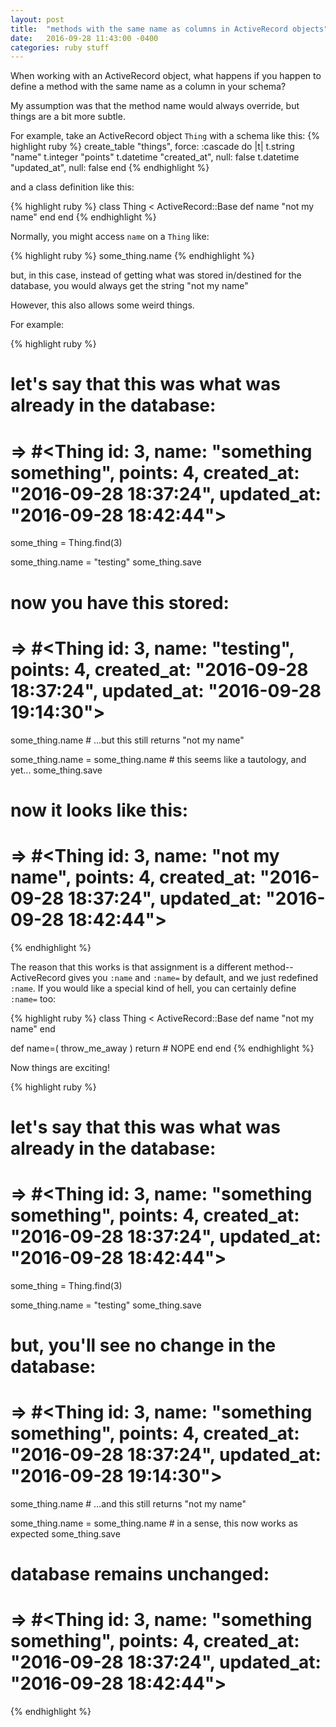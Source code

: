 ```yaml
---
layout: post
title:  "methods with the same name as columns in ActiveRecord objects"
date:   2016-09-28 11:43:00 -0400
categories: ruby stuff
---
```


When working with an ActiveRecord object, what happens if you happen to define
a method with the same name as a column in your schema?

My assumption was that the method name would always override, but things are a
bit more subtle.

For example, take an ActiveRecord object `Thing` with a schema like this:
{% highlight ruby %}
create_table "things", force: :cascade do |t|
  t.string   "name"
  t.integer  "points"
  t.datetime "created_at", null: false
  t.datetime "updated_at", null: false
end
{% endhighlight %}

and a class definition like this:

{% highlight ruby %}
class Thing < ActiveRecord::Base
  def name
    "not my name"
  end
end
{% endhighlight %}

Normally, you might access `name` on a `Thing` like:

{% highlight ruby %}
some_thing.name
{% endhighlight %}

but, in this case, instead of getting what was stored in/destined for the database, you would
always get the string "not my name"

However, this also allows some weird things.

For example:

{% highlight ruby %}
# let's say that this was what was already in the database:
#  => #<Thing id: 3, name: "something something", points: 4, created_at: "2016-09-28 18:37:24", updated_at: "2016-09-28 18:42:44">
some_thing = Thing.find(3)

some_thing.name = "testing"
some_thing.save
# now you have this stored:
# => #<Thing id: 3, name: "testing", points: 4, created_at: "2016-09-28 18:37:24", updated_at: "2016-09-28 19:14:30">
some_thing.name # ...but this still returns "not my name"

some_thing.name = some_thing.name # this seems like a tautology, and yet...
some_thing.save

# now it looks like this:
#  => #<Thing id: 3, name: "not my name", points: 4, created_at: "2016-09-28 18:37:24", updated_at: "2016-09-28 18:42:44">
{% endhighlight %}

The reason that this works is that assignment is a different method-- ActiveRecord gives you `:name` and `:name=` by default, and
we just redefined `:name`. If you would like a special kind of hell, you can certainly define `:name=` too:

{% highlight ruby %}
class Thing < ActiveRecord::Base
  def name
    "not my name"
  end

  def name=( throw_me_away )
    return # NOPE
  end
end
{% endhighlight %}

Now things are exciting!

{% highlight ruby %}
# let's say that this was what was already in the database:
#  => #<Thing id: 3, name: "something something", points: 4, created_at: "2016-09-28 18:37:24", updated_at: "2016-09-28 18:42:44">
some_thing = Thing.find(3)

some_thing.name = "testing"
some_thing.save
# but, you'll see no change in the database:
# => #<Thing id: 3, name: "something something", points: 4, created_at: "2016-09-28 18:37:24", updated_at: "2016-09-28 19:14:30">
some_thing.name # ...and this still returns "not my name"

some_thing.name = some_thing.name # in a sense, this now works as expected
some_thing.save

# database remains unchanged:
#  => #<Thing id: 3, name: "something something", points: 4, created_at: "2016-09-28 18:37:24", updated_at: "2016-09-28 18:42:44">
{% endhighlight %}
